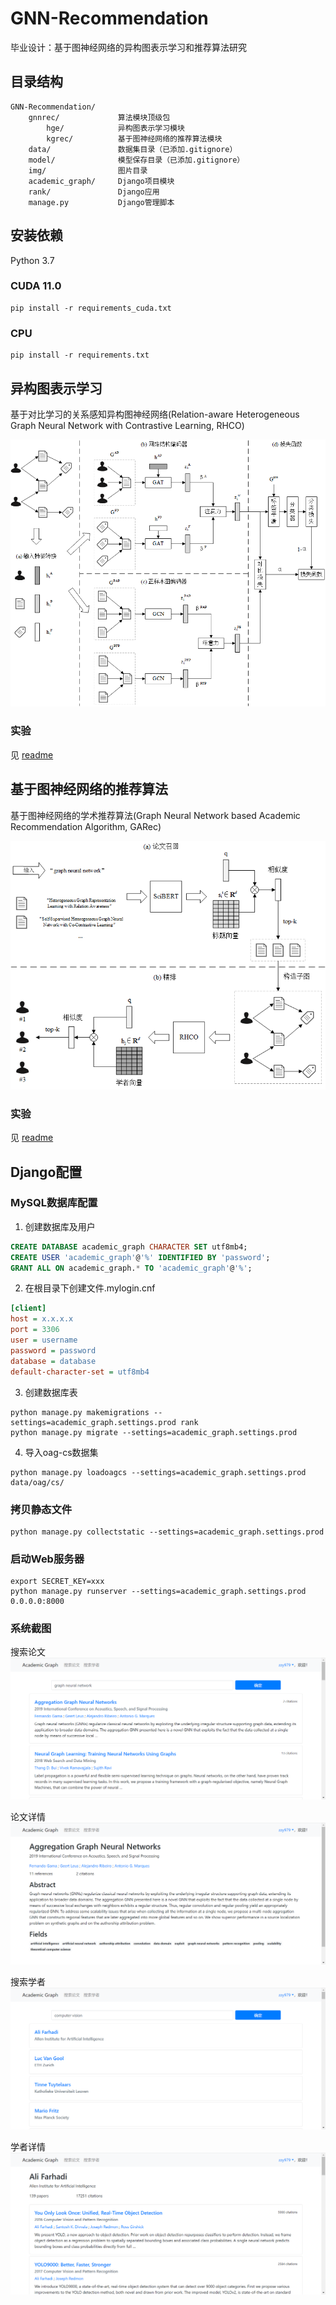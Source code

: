 # GNN-Recommendation
毕业设计：基于图神经网络的异构图表示学习和推荐算法研究

## 目录结构
```
GNN-Recommendation/
    gnnrec/             算法模块顶级包
        hge/            异构图表示学习模块
        kgrec/          基于图神经网络的推荐算法模块
    data/               数据集目录（已添加.gitignore）
    model/              模型保存目录（已添加.gitignore）
    img/                图片目录
    academic_graph/     Django项目模块
    rank/               Django应用
    manage.py           Django管理脚本
```

## 安装依赖
Python 3.7

### CUDA 11.0
```shell
pip install -r requirements_cuda.txt
```

### CPU
```shell
pip install -r requirements.txt
```

## 异构图表示学习
基于对比学习的关系感知异构图神经网络(Relation-aware Heterogeneous Graph Neural Network with Contrastive Learning, RHCO)

![RHCO模型结构](img/RHCO.png)

### 实验
见 [readme](gnnrec/hge/readme.md)

## 基于图神经网络的推荐算法
基于图神经网络的学术推荐算法(Graph Neural Network based Academic Recommendation Algorithm, GARec)

![GARec算法整体框架](img/GARec.png)

### 实验
见 [readme](gnnrec/kgrec/readme.md)

## Django配置
### MySQL数据库配置
1. 创建数据库及用户
```sql
CREATE DATABASE academic_graph CHARACTER SET utf8mb4;
CREATE USER 'academic_graph'@'%' IDENTIFIED BY 'password';
GRANT ALL ON academic_graph.* TO 'academic_graph'@'%';
```

2. 在根目录下创建文件.mylogin.cnf
```ini
[client]
host = x.x.x.x
port = 3306
user = username
password = password
database = database
default-character-set = utf8mb4
```

3. 创建数据库表
```shell
python manage.py makemigrations --settings=academic_graph.settings.prod rank
python manage.py migrate --settings=academic_graph.settings.prod
```

4. 导入oag-cs数据集
```shell
python manage.py loadoagcs --settings=academic_graph.settings.prod data/oag/cs/
```

### 拷贝静态文件
```shell
python manage.py collectstatic --settings=academic_graph.settings.prod
```

### 启动Web服务器
```shell
export SECRET_KEY=xxx
python manage.py runserver --settings=academic_graph.settings.prod 0.0.0.0:8000
```

### 系统截图
搜索论文
![搜索论文](img/搜索论文.png)

论文详情
![论文详情](img/论文详情.png)

搜索学者
![搜索学者](img/搜索学者.png)

学者详情
![学者详情](img/学者详情.png)
